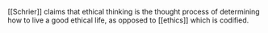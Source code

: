 [[Schrier]] claims that ethical thinking is the thought process of determining how to live a good ethical life, as opposed to [[ethics]] which is codified.
